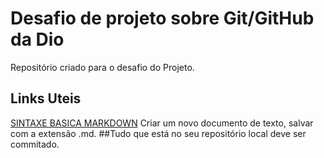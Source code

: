 # Desafio de projeto sobre Git/GitHub da Dio
Repositório criado para o desafio do Projeto.
## Links Uteis 
[SINTAXE BASICA MARKDOWN](https://markdownguide.org/basic-syntax/)
Criar um novo documento de texto, salvar com a extensão .md.
##Tudo que está no seu repositório local deve ser commitado.
